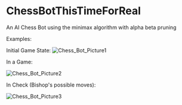 # ChessBotThisTimeForReal
An AI Chess Bot using the minimax algorithm with alpha beta pruning


Examples:

Initial Game State:
![Chess_Bot_Picture1](https://github.com/NickRatner/ChessBotThisTimeForReal/assets/64825802/fac541bf-1279-4fd1-bf69-b0598192d7e3)


In a Game:

![Chess_Bot_Picture2](https://github.com/NickRatner/ChessBotThisTimeForReal/assets/64825802/24f1ab55-6d1a-475f-b53a-8c8de07296a1)


In Check (Bishop's possible moves):

![Chess_Bot_Picture3](https://github.com/NickRatner/ChessBotThisTimeForReal/assets/64825802/027f1aab-d32a-4aea-8e9f-f9462f0a9ce7)
